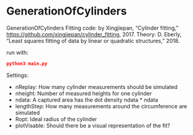 # GenerationOfCylinders

GenerationOfCylinders
Fitting code: by Xingjiepan, “Cylinder fitting,” https://github.com/xingjiepan/cylinder_fitting, 2017.
Theory: D. Eberly, “Least squares fitting of data by linear or quadratic structures,” 2018.

run with:

```json
python3 main.py
```

Settings:

- nReplay: How many cylinder measurements should be simulated
- nheight: Number of measured heights for one cylinder
- ndata: A captured area has the dot density ndata \* ndata
- lengthStep: How many measurements around the circumference are simulated
- Ropt: Ideal radius of the cylinder
- plotVisable: Should there be a visual representation of the fit?
